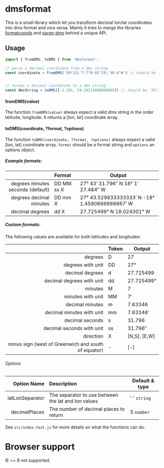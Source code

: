 # dmsformat

This is a small library which let you transform decimal lon/lat coordinates into dms format and vice versa. Mainly it tries to merge the libraries [formatcoords](https://github.com/nerik/formatcoords) and [parse-dms](https://github.com/gmaclennan/parse-dms) behind a unique API.

## Usage

```javascript
import { fromDMS, toDMS } from 'dmsformat';

// parse a decimal coordinate from a dms string 
const coordinate = fromDMS('59°12\'7.7"N 02°15\'39.6"W') // should be [ -2.261, 59.20213888888889 ]


// format a decimal coordinate to a dms string
const dmsString = toDMS([-2.261, 59.20213888888889]) // should be '59°12\'7.7"N 02°15\'39.6"W'
```

#### fromDMS(value)

The function `fromDMS(value)` always expect a valid dms string in the order latitude, longitude. It returns
a [lon, lat] coordinate array. 


#### toDMS(coordinate, ?format, ?options)

The function `toDMS(coordinate, ?format, ?options)` always expect a valid [lon, lat] coordinate array. `format` should be a format string and `options` an options object.


##### Example formats:

|                       | Format   | Output |
|----------------------:|:--------|--------|
|degrees minutes seconds (default)|DD MM ss X        |27° 43′ 31.796″ N 18° 1′ 27.484″ W        |
|degrees decimal minutes|DD mm X  |27° 43.529933333333′ N -18° 1.4580666666667′ W       |
|decimal degrees        |dd X     |27.725499° N 18.024301° W        |

##### Custom formats:

The following values are available for both latitudes and longitudes:

|                               | Token   | Output |
|------------------------------:|:--------|--------|
|degrees                        |D        |27        |
|degrees with unit              |DD       |27°        |
|decimal degrees                |d        |27.725499        |
|decimal degrees with unit      |dd       |27.725499°        |
|minutes                        |M        |7        |
|minutes with unit              |MM       |7′        |
|decimal minutes                |m        |7.63346        |
|decimal minutes with unit      |mm       |7.63346′        |
|decimal seconds                |s        |31.796        |
|decimal seconds with unit      |ss       |31.796″        |
|direction                      |X        |[N,S], [E,W]        |
|minus sign (west of Greenwich and south of equator)|-        |[-]        |

###### Options
| Option Name              | Description   | Default & type |
|-------------------------:|:--------------|---------|
|latLonSeparator         | The separator to use between the lat and lon values | ' ' `string` |
|decimalPlaces           | The number of decimal places to return | 5 `number`|

See `src/index.test.js` for more details on what the functions can do.

# Browser support
IE <= 8 not supported.